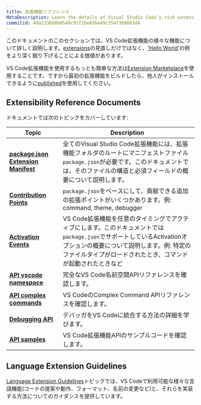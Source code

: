 ```yaml
---
title: 拡張機能リファレンス
MetaDescription: Learn the details of Visual Studio Code's rich extensibility (plug-in) model.  This documentation describes the various extension points, activation rules and specific feature APIs (e.g. working with documents and editors).
commitid: 49a1336d8b6540c91f2be83be49c254f368663d4
---
```


このドキュメントのこのセクションでは、VS Code拡張機能の様々な機能について詳しく説明します。[extensions](/docs/extensions/overview.md)の見直しだけではなく、['Hello World'](/docs/extensions/example-hello-world.md)の例をより深く掘り下げることによる価値があります。

VS Code拡張機能を使用するもっとも簡単な方法は[Extension Marketplace](/docs/userguide/extension-gallery.md)を使用することです。ですから最初の拡張機能をビルドしたら、他人がインストールできるように[published](/docs/extensions/publish-extension.md)を使用してください。

## Extensibility Reference Documents

ドキュメントでは次のトピックをカバーしています:

Topic|Description
-----|-----------
**[package.json Extension Manifest](/docs/extensionapi/extension-manifest.md)**|全てのVisual Studio Code拡張機能には、拡張機能フォルダのルートにマニフェストファイル`package.json`が必要です。このドキュメントでは、そのファイルの構造と必須フィールドの概要について説明します。
**[Contribution Points](/docs/extensionapi/extension-points.md)**|`package.json`をベースにして、貢献できる追加の拡張ポイントがいくつかあります。例: command, theme, debugger
**[Activation Events](/docs/extensionapi/activation-events.md)**|VS Code拡張機能を任意のタイミングでアクティブにします。このドキュメントでは `package.json`でサポートしているActivationオプションの概要について説明します。例: 特定のファイルタイプがロードされたとき、コマンドが起動されたときなど
**[API vscode namespace](/docs/extensionapi/vscode-api.md)**|完全なVS Code名前空間APIリファレンスを確認します。
**[API complex commands](/docs/extensionapi/vscode-api-commands.md)**|VS CodeのComplex Command APIリファレンスを確認します。
**[Debugging API](/docs/extensionapi/api-debugging.md)**|デバッガをVS Codeに統合する方法の詳細を学びます。
**[API samples](https://github.com/Microsoft/vscode-extension-samples)**|VS Code拡張機能APIのサンプルコードを確認します。

## Language Extension Guidelines

[Language Extension Guidelines](/docs/extensionapi/language-support.md)トピックでは、VS Codeで利用可能な様々な言語機能(コードの提案や動作、フォーマット、名前の変更など)と、それらを実装する方法についてのガイダンスを提供しています。

